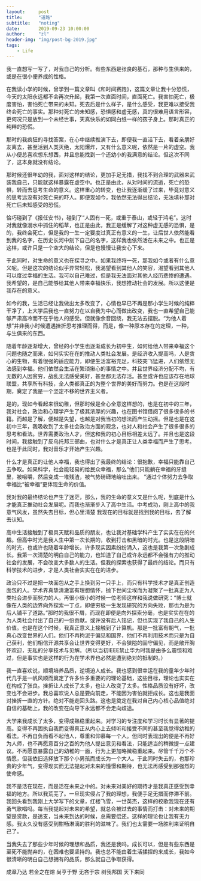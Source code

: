 ```yaml
---
layout:     post
title:      "道路"
subtitle:   "noting"
date:       2019-09-23 10:00:00
author:     "zl"
header-img: "img/post-bg-2019.jpg"
tags:
    - Life
---
```




我一直想写一写了，对我自己的分析。有些东西是张良的基石，那种与生俱来的，或是在很小便养成的性格。

在我读小学的时候，曾学到一篇文章叫《和时间赛跑》，这篇文章让我十分恐慌，今天的太阳永远都不会再次升起，我第一次直面时间，直面死亡。我害怕死亡，极度害怕，害怕死亡带来的未知。死去后是什么样子，是什么感受，我更难以接受我终会死亡的事实。那种对死亡的未知感，恐惧感和虚无感，真的很难用语言形容，更何况只是放到一个未经世事，天真快乐的如同白纸一样的孩子身上。那时真正的纯粹的恐慌。

那时的我疯狂的寻找答案，在心中继续推演下去，即便我一直活下去，看着亲朋好友离去，甚至活到人类灭绝，太阳爆炸，又有什么意义呢，依然是一片的虚空。我从小便总喜欢想东想西，并且总能找到一个还幼小的我满意的结论。但这次不同了，这本身就没有结论。

那时候还很年幼的我，面对这样的结论，更加手足无措，我找不到合理的武器来武装我自己，只能就这样暴露在虚空中。也正是由此，从对时间的流逝，死亡的恐惧，转而去思考生命的意义。这样重心的转变，也让我逐渐缓了过来，毕竟对意义的思考远没有对死亡来的吓人。即便现如今，我依然无法得出结论，无法填补那对死亡后未知感受的恐慌。

恰巧碰到了《报任安书》，碰到了“人固有一死，或重于泰山，或轻于鸿毛”。这时对我就像溺水中抓住的稻草，也正是由此，我正是缓解了对这种虚无感的恐惧，是的，我终会死亡，但是我的一生一定要度过真正有意义的一生，让后世人依然能看到我的名字，在历史长河中刻下自己的名字，这样我也依然活在未来之中。也正是这样，或许只是一个空大的结论，但是也慢慢让我安心下来。

于此同时，对生命的意义也在探寻之中。如果我终将一死，那我如今或者有什么意义呢。但是这次的结论似乎异常轻松，我渴望看到其他人的笑容，渴望看到其他人可以度过幸福的生活。我可以自己难过，但是我无法面对其他人经历悲惨的遭遇。我希望的，是自己能够给其他人带来幸福快乐，我想推动社会的发展。所以这便是我存在的意义。

如今的我，生活已经让我做出太多改变了，心情也早已不再是那小学生时候的纯粹干净了，上大学后我也一直努力在以自我为中心而做出改变，我也一直希望自己能够严肃高冷而不在乎他人的感受。但就像余音回绕，我无法去摆脱。“为他人着想”并非我小时候遭遇挫折思考推理而得，而是，像一种原本存在的定理，一种，与生俱来的东西。

随着年龄逐渐增大，曾经的小学生也逐渐成长为初中生，如何给他人带来幸福这个问题也随之而来，如何实实在在的推动人类社会发展。是经济收入提高吗，人是贪心的生物，有着很强的适应能力，即便生活富裕充足，科技突飞猛进，人们依然无法感到幸福。他们依然会生活在繁琐揪心的事情之中。并且世界经济分配不均，有无数的人因贫穷，战乱无法感受美好，甚至都无法存活。甚至或许也应该存在地球联盟，共享所有科技，全人类都真正的为整个世界的美好而努力。也是在这段时期，奠定了我是一个坚定不移的世界主义者。

是的，现如今看起来很幼稚，但那时候是全心全意这样想的，也是在初中的三年，我对社会，政治和心理学产生了极其浓厚的兴趣，也在图书馆借阅了很多很多的书籍。而越是了解，便越是失望，也越是对我当初的想法而产生动摇。但是也是在这初中三年，我吸收到了太多社会政治方面的观念，也对人和社会产生了很多很多的思考和看法。世界需要政治人才，但这和我的初心目标相差太远了。并且也是这段时间，我接触到了反乌托邦三部曲，也对什么才是真正让人类幸福而产生了思考。也是于此同时，我对音乐才开始产生兴趣。

什么才是真正的让他人幸福，我也得出了我最终的结论：很抱歉，幸福只能靠自己去争取。如果科学，社会能轻易的给民众幸福，那么“他们只能躺在幸福的牙缝里，被咀嚼，然后变成一堆残渣，被气势磅礴地给吐出来。 ”通过个体努力去争取幸福比“被幸福”更体现生命的价值。

我对我的最终结论也产生了迷茫，那么，我的生命的意义又是什么呢，到底是什么才能真正推动社会发展呢。而我也渐渐步入了高中生活。中考成功，刚上高中的我意气风发，虽然失去目标，但心里清楚 我现在的目标就是找到我的目标，去了解去认知。

高中生活接触到了极具天赋和品质的朋友，也让我对基础学科产生了实实在在的兴趣。但高中时光是我人生中第一次长期的，收到打击和黑暗的时光。也是这段阴暗的时光，也或许也随着年龄增长，许多现实因素纷纷涌入，这也是我第一次急剧成长。我第一次清楚的明白自己的能力，也知道了自己或许永远都不会强有力的推动社会的发展，不会改变大多数人的生活。但我的探索也获得了最终的结论。而只有科学技术的进步，才是人类社会实实在在的进步。

政治只不过是把一块面包从之手上换到另一只手上，而只有科学技术才是真正创造面包的人。学术界真挚清澈富有理想情怀，抛下世间尘埃而为凝聚了一批真正为人类社会进步而努力的人。再很小很小的时候一位老师这样和我说做研究：“博士就像在人类的边界向外探索一丁点，即便穷极一生发现研究的方向失败，那也为是为后人铺平了道路。”那时的我很不屑，而现在即便是向外探索分毫，也是实实在在的为人类社会付出了自己的一份贡献。或许没有后人铭记，但也实现了我自己的人生价值。也是在这个时候，我真正意义上接触到了计算机。那是一批富有朝气，一批真心改变世界的人们。他们不再拘泥于偏见和国界，他们不再利用技术而只是为自己获利，他们相信开源共享会让世界变得更好，不会狭隘的固守偏见，而是敞开胸怀欢迎，无私的分享技术与见解。（所以当初IEEE禁止华为时我是由多么震惊和难过，但是事实也是这样的行为在学术界也必然是遭到绝对的抵制的。）

我一直喜欢说，顺境培养品质，逆境迫人成长。我也感到很幸运在我的童年少年时代几乎是一帆风顺而奠定了许多许多重要的的理论基础，这些目标，理论也实实在在构成了张良。挫折让人成长了太多，也让人改变了太多。性格品质没有好坏，改变也不会进步。我总喜欢说人总是要向前走，不能因为害怕就拒成长。这也是我面对挫折一直的方针。绝对不能走回头路。这也是奠定在我对自己内心核心品值绝对自信的基础上，我的改变在向导下永远都不会走向歧途。

大学来我成长了太多，变得成熟稳重起来。对学习的专注度和学习时长有显著的提高。变得不再固执自我而变得真正从内心上去倾听和接受不同的甚至我觉得幼稚的看法。不再自负而看不起他人，尊重和仰慕每一个人。但同时表现出的便是不再好为人师，也不再愿意百分之百的为他人提出意见和看法，只能适当的稍微提一点建议。不再愿意暴露自己的幼稚的一面，行为上更加略微稳重起来。尽管千千万个不情愿，但我依旧选择放下那个小男孩而成长为一个大人。于此同时失去的，也那珍贵的少年气，变得现实而无法提起对未来的憧憬和期待，也无法再感受到那强烈的使命感。

我不是活在现在，而是活在未来之中的。对未来对美好的期待才是我真正感受到幸福的地方。所以我荒芜了。一旦现实侵占了我的理想，我便手足无措而停滞不前。我回头看到我刚上大学写下的文章，红楼飞雪，一世英杰，这样的校歌我现在还有勇气歌唱吗。每当我提起对未来的希望，就总会被过去的事情而打击：对未来的期望是贷款，是透支，当未来到达的时候，总需要偿还。这样的理论也让我有无力感。我太久没有感受到酣畅淋漓的胜利的滋味了。我们也太需要一场胜利来证明自己了。

当我失去了那些少年时候的理想和品质，我还是我吗。成长可以，但是有些东西是至死不能抛弃的，在困难也要坚持的。我也总不能由着生活揉捏的来成长，我如今很清晰的明白自己想拥有的品质，那么就自己争取获得。

成章乃达 若金之在熔
尚亨于野 无吝于宗
树我邦国 天下来同


